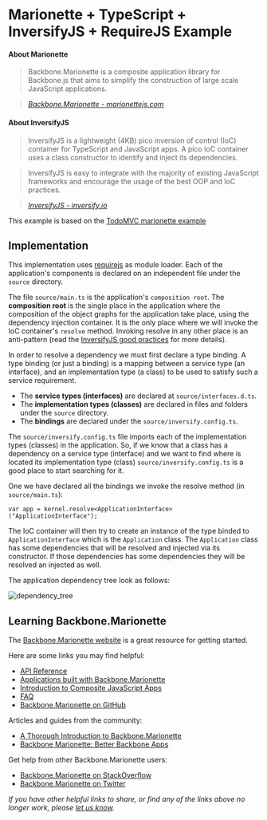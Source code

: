 #  Marionette + TypeScript + InversifyJS + RequireJS Example

#### About Marionette

> Backbone.Marionette is a composite application library for Backbone.js that aims to simplify the construction of large scale JavaScript applications.

> _[Backbone.Marionette - marionettejs.com](http://marionettejs.com)_

#### About InversifyJS

> InversifyJS is a lightweight (4KB) pico inversion of control (IoC) container for TypeScript and JavaScript apps. A pico IoC container uses a class constructor to identify and inject its dependencies.

> InversifyJS is easy to integrate with the majority of existing JavaScript frameworks and encourage the usage of the best OOP and IoC practices.

> _[InversifyJS - inversify.io](http://inversify.io)_

This example is based on the [TodoMVC marionette example](https://github.com/tastejs/todomvc/tree/gh-pages/examples/backbone_marionette)

## Implementation
This implementation uses [requirejs](http://requirejs.org/) as module loader. Each of the application's components is declared on an independent file under the `source` directory.

The file `source/main.ts` is the application's `composition root`. The **composition root** is the single place in the application where the composition of the object graphs for the application take place, using the dependency injection container. It is the only place where we will invoke the IoC container's `resolve` method. Invoking  resolve in any other place is an anti-pattern (read the [InversifyJS good practices](http://inversify.io/#good_practices) for more details).

In order to resolve a dependency we must first declare a type binding. A type binding (or just a binding) is a mapping between a service type (an interface), and an implementation type (a class) to be used to satisfy such a service requirement.

- The **service types (interfaces)** are declared at `source/interfaces.d.ts`.
- The **implementation types (classes)** are declared in files and folders under the `source` directory.
- The **bindings** are declared under the `source/inversify.config.ts`.

The `source/inversify.config.ts` file imports each of the implementation types (classes) in the application. So, if we know that a class has a dependency on a service type (interface) and we want to find where is located its implementation type (class) `source/inversify.config.ts` is a good place to start searching for it.

One we have declared all the bindings we invoke the resolve method (in `source/main.ts`):

```
var app = kernel.resolve<ApplicationInterface>("ApplicationInterface");
```
The IoC container will then try to create an instance of the type binded to `ApplicationInterface` which is the `Application` class. The `Application` class
has some dependencies that will be resolved and injected via its constructor. If those dependencies has some dependencies they will be resolved an injected as well.

The application dependency tree look as follows:

![dependency_tree](https://raw.githubusercontent.com/inversify/inversify-code-samples/master/marionette/img/dependency_tree.png)

## Learning Backbone.Marionette

The [Backbone.Marionette website](http://marionettejs.com) is a great resource for getting started.

Here are some links you may find helpful:

* [API Reference](https://github.com/marionettejs/backbone.marionette/tree/master/docs)
* [Applications built with Backbone.Marionette](https://github.com/marionettejs/backbone.marionette/wiki/Projects-and-websites-using-marionette)
* [Introduction to Composite JavaScript Apps](https://github.com/marionettejs/backbone.marionette/wiki/Introduction-to-composite-javascript-apps)
* [FAQ](https://github.com/marionettejs/backbone.marionette/wiki#frequently-asked-questions)
* [Backbone.Marionette on GitHub](https://github.com/marionettejs/backbone.marionette)

Articles and guides from the community:

* [A Thorough Introduction to Backbone.Marionette](http://coding.smashingmagazine.com/2013/02/11/introduction-backbone-marionette)
* [Backbone Marionette: Better Backbone Apps](http://www.joezimjs.com/javascript/backbone-marionette-better-backbone-apps)

Get help from other Backbone.Marionette users:

* [Backbone.Marionette on StackOverflow](http://stackoverflow.com/questions/tagged/backbone.marionette)
* [Backbone.Marionette on Twitter](http://twitter.com/marionettejs)

_If you have other helpful links to share, or find any of the links above no longer work, please [let us know](https://github.com/inversify/inversify-code-samples/issues)._
